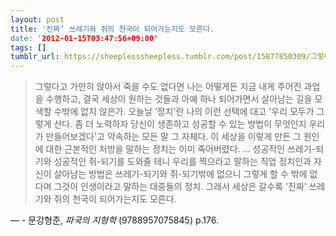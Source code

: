 ```yaml
---
layout: post
title: '진짜’ 쓰레기와 쥐의 천국이 되어가는지도 모른다.
date: '2012-01-15T03:47:56+09:00'
tags: []
tumblr_url: https://sheeplesssheepless.tumblr.com/post/15877850309/그렇다고-가만히-앉아서-죽을-수도-없다면-나는-어떻게든-지금-내게-주어진-과업을-수행하고
---
```

> 그렇다고 가만히 앉아서 죽을 수도 없다면 나는 어떻게든 지금 내게 주어진 과업을 수행하고, 결국 세상이 원하는 것들과 아예 하나 되어가면서 살아남는 길을 모색할 수밖에 없지 않은가. 오늘날 ‘정치'란 나의 이런 선택에 대고 '우리 모두가 그렇게 산다. 좀 더 노력하자 당신이 생존하고 성공할 수 있는 방법이 무엇인지 우리가 만들어보겠다'고 약속하는 모든 말 그 자체다. 이 세상을 이렇게 만든 그 원인에 대한 근본적인 처방을 말하는 정치는 이미 죽어버렸다. … 성공적인 쓰레기-되기와 성공적인 쥐-되기를 도와줄 테니 우리를 찍으라고 말하는 직업 정치인과 자신이 살아남는 방법은 쓰레기-되기와 쥐-되기밖에 없으니 그렇게 할 수 밖에 없다며 그것이 인생이라고 말하는 대중들의 정치. 그래서 세상은 갈수록 '진짜’ 쓰레기와 쥐의 천국이 되어가는지도 모른다.

—&nbsp;- 문강형준, _파국의 지형학_&nbsp;(9788957075845) p.176.
